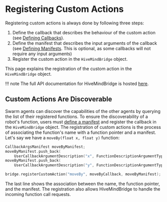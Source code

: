 # Registering Custom Actions

Registering custom actions is always done by following three steps: 

1. Define the callback that describes the behaviour of the custom action (see [Defining Callbacks](defining-callbacks.md)).
2. Define the manifest that describes the input arguments of the callback (see [Defining Manifests](defining-manifests.md). This is optional, as some callbacks will not require any input arguments)
3. Register the custom action in the `HiveMindBridge` object.

This page explains the registration of the custom action in the `HiveMindBridge` object. 

!!! note
    The full API documentation for HiveMindBridge is hosted [here](https://swarmus.github.io/HiveMindBridge/classIHiveMindBridge.html).

## Custom Actions Are Discoverable

Swarm agents can discover the capabilities of the other agents by querying the list of their registered functions. To ensure the discoverability of a robot's function, users must [define a manifest](defining-manifests.md) and register the callback in the `HiveMindBridge` object. The registration of custom actions is the process of associating the function's name with a function pointer and a manifest. Let's say we have a `moveBy(float x, float y)` function:

```cpp
CallbackArgsManifest moveByManifest;
moveByManifest.push_back(
    UserCallbackArgumentDescription("x", FunctionDescriptionArgumentTypeDTO::Float));
moveByManifest.push_back(
    UserCallbackArgumentDescription("y", FunctionDescriptionArgumentTypeDTO::Float));

bridge.registerCustomAction("moveBy", moveByCallback, moveByManifest);
```

The last line shows the association between the name, the function pointer, and the manifest. The registration also allows HiveMindBridge to handle the incoming function call requests.